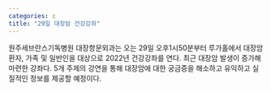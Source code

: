 ```yaml
---
categories: c
title: "29일 대장암 건강강좌"
---
```

원주세브란스기독병원 대장항문외과는 오는 29일 오후1시50분부터 루가홀에서 대장암 환자, 가족 및 일반인을 대상으로 2022년 건강강좌를 연다. 최근 대장암 발생이 증가해 마련한 강좌다. 5개 주제의 강연을 통해 대장암에 대한 궁금증을 해소하고 유익하고 실질적인 정보를 제공할 예정이다.